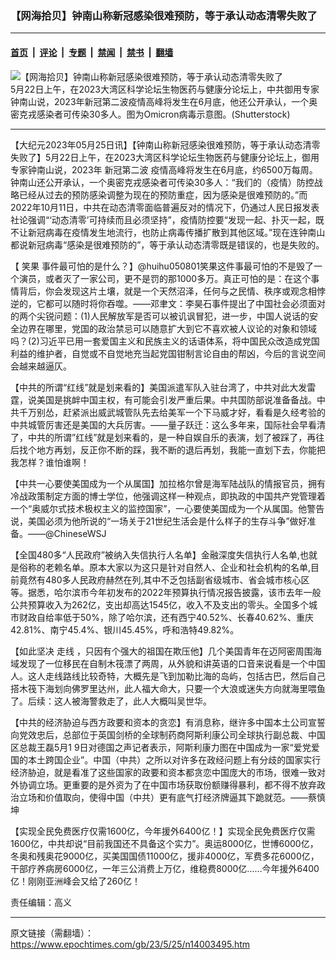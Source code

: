 ### 【网海拾贝】钟南山称新冠感染很难预防，等于承认动态清零失败了

---

#### [首页](../../../..?n14003495) &nbsp;|&nbsp; [评论](../../../../../epoch-comment?n14003495) &nbsp;|&nbsp; [专题](../../../../../epoch-special?n14003495) &nbsp;|&nbsp; [禁闻](../../../../../epoch-news?n14003495) &nbsp;|&nbsp; [禁书](../../../../../books?n14003495) &nbsp;|&nbsp; [翻墙](https://github.com/gfw-breaker/nogfw/blob/master/README.md?n14003495)


<div><img alt="【网海拾贝】钟南山称新冠感染很难预防，等于承认动态清零失败了" class="attachment-djy_600_400 size-djy_600_400 wp-post-image" src="https://i.epochtimes.com/assets/uploads/2022/11/id13866272-shutterstock_2081729263-600x400@1200x1200.jpg"/>
<div class="caption">
 5月22日上午，在2023大湾区科学论坛生物医药与健康分论坛上，中共御用专家钟南山说，2023年新冠第二波疫情高峰将发生在6月底，他还公开承认，一个奥密克戎感染者可传染30多人。图为Omicron病毒示意图。(Shutterstock)
</div></div><hr/><div class="post_content" id="artbody" itemprop="articleBody">
 <!-- article content begin -->
 <p>
  【大纪元2023年05月25日讯】【钟南山称新冠感染很难预防，等于承认动态清零失败了】5月22日上午，在2023大湾区科学论坛生物医药与健康分论坛上，御用专家钟南山说，2023年
  <ok href="https://www.epochtimes.com/gb/tag/%E6%96%B0%E5%86%A0%E7%AC%AC%E4%BA%8C%E6%B3%A2.html">
   新冠第二波
  </ok>
  疫情高峰将发生在6月底，约6500万每周。钟南山还公开承认，一个奥密克戎感染者可传染30多人：“我们的（疫情）防控战略已经从过去的预防感染调整为现在的预防重症，因为感染是很难预防的。”而2022年10月11日，中共在动态清零面临普遍反对的情况下，仍通过人民日报发表社论强调“‘动态清零’可持续而且必须坚持”，疫情防控要“发现一起、扑灭一起，既不让新冠病毒在疫情发生地流行，也防止病毒传播扩散到其他区域。”现在连钟南山都说新冠病毒“感染是很难预防的”，等于承认动态清零既是错误的，也是失败的。
 </p>
 <p>
  【
  <ok href="https://www.epochtimes.com/gb/tag/%E7%AC%91%E6%9E%9C.html">
   笑果
  </ok>
  事件最可怕的是什么？】@huihu050801笑果这件事最可怕的不是毁了一个演员，或者灭了一家公司，更不是罚的那1000多万。真正可怕的是：在这个事情背后，你会发现这片土壤，就是一个天然沼泽，任何与之民情、秩序或观念相悖逆的，它都可以随时将你吞噬。——邓聿文：李昊石事件提出了中国社会必须面对的两个尖锐问题：(1)人民解放军是否可以被讥讽冒犯，进一步，中国人说话的安全边界在哪里，党国的政治禁忌可以随意扩大到它不喜欢被人议论的对象和领域吗？(2)习近平已用一套爱国主义和民族主义的话语体系，将中国民众改造成党国利益的维护者，自觉或不自觉地充当起党国钳制言论自由的帮凶，今后的言说空间会越来越逼仄。
 </p>
 <p>
  【中共的所谓“红线”就是划来看的】美国派遣军队入驻台湾了，中共对此大发雷霆，说美国是挑衅中国主权，有可能会引发严重后果。中共国防部说准备备战。中共千万别怂，赶紧派出威武城管队先去给美军一个下马威才好，看看是久经考验的中共城管厉害还是美国的大兵厉害。——量子跃迁：这么多年来，国际社会早看清了，中共的所谓”红线”就是划来看的，是一种自娱自乐的表演，划了被踩了，再往后找个地方再划，反正你不断的踩，我不断的退后再划，我能一直划下去，你能把我怎样？谁怕谁啊！
 </p>
 <p>
  【中共一心要使美国成为一个从属国】加拉格尔曾是海军陆战队的情报官员，拥有冷战政策制定方面的博士学位，他强调这样一种观点，即执政的中国共产党管理着一个“奥威尔式技术极权主义的监控国家”，一心要使美国成为一个从属国。他警告说，美国必须为他所说的“一场关于21世纪生活会是什么样子的生存斗争”做好准备。——@ChineseWSJ
 </p>
 <p>
  【全国480多“人民政府”被纳入失信执行人名单】金融深度失信执行人名单,也就是俗称的老赖名单。原本大家以为这只是针对自然人、企业和社会机构的名单,目前竟然有480多人民政府赫然在列,其中不乏包括副省级城市、省会城市核心区等。据悉，哈尔滨市今年初发布的2022年预算执行情况报告披露，该市去年一般公共预算收入为262亿，支出却高达1545亿，收入不及支出的零头。全国多个城市财政自给率低于50%，除了哈尔滨，还有西宁40.52%、长春40.62%、重庆42.81%、南宁45.4%、银川45.45%，呼和浩特49.82%。
 </p>
 <p>
  【如此坚决
  <ok href="https://www.epochtimes.com/gb/tag/%E8%B5%B0%E7%BA%BF.html">
   走线
  </ok>
  ，只因有个强大的祖国在欺压他】几个美国青年在迈阿密周围海域发现了一位移民在自制木筏漂了两周，从外貌和讲英语的口音来说看是一个中国人。这人走线路线比较奇特，大概先是飞到加勒比海的岛屿，包括古巴，然后自己搭木筏下海划向佛罗里达州，此人福大命大，只要一个大浪或迷失方向就海里喂鱼了。后续：这人被海警救走了，此人大概叫吴世华。
 </p>
 <p>
  【中共的经济胁迫与西方政要和资本的贪恋】有消息称，继许多中国本土公司宣誓向党效忠后，总部位于英国剑桥的全球制药商阿斯利康公司全球执行副总裁、中国区总裁王磊5月1 9日对德国之声记者表示，阿斯利康力图在中国成为一家“爱党爱国的本土跨国企业”。中国（中共）之所以对许多在政经问题上有分歧的国家实行经济胁迫，就是看准了这些国家的政要和资本都贪恋中国庞大的市场，很难一致对外协调立场。更重要的是外资为了在中国市场获取份额赚得暴利，都不得不放弃政治立场和价值取向，使得中国（中共）更有底气打经济牌逼其下跪就范。——蔡慎坤
 </p>
 <p>
  【实现全民免费医疗仅需1600亿，今年援外6400亿！】实现全民免费医疗仅需1600亿，中共却说“目前我国还不具备这个实力”。奥运8000亿，世博6000亿，冬奥和残奥花9000亿，买美国国债11000亿，援非4000亿，军费多花6000亿，干部疗养病房6000亿，一年三公消费上万亿，维稳费8000亿……今年援外6400亿！刚刚亚洲峰会又给了260亿！
 </p>
 <p>
  责任编辑：高义
 </p>
 <!-- article content end -->
 <div id="below_article_ad">
 </div>
</div>


---

原文链接（需翻墙）：https://www.epochtimes.com/gb/23/5/25/n14003495.htm